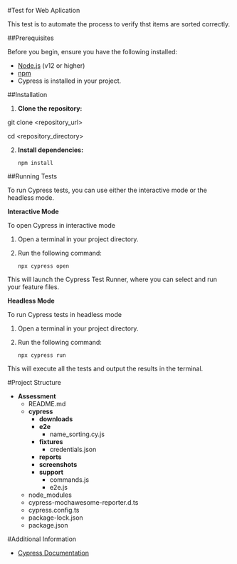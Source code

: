 #Test for Web Aplication 


This test is to automate the process to verify thst items are sorted correctly.


##Prerequisites


Before you begin, ensure you have the following installed:


- [Node.js](https://nodejs.org/) (v12 or higher)
- [npm](https://www.npmjs.com/)
- Cypress is installed in your project.


##Installation


1. **Clone the repository:**

  git clone <repository_url>
  
  cd <repository_directory>

2. **Install dependencies:**

   `npm install`

##Running Tests  


To run Cypress tests, you can use either the interactive mode or the headless mode.

 **Interactive Mode**

To open Cypress in interactive mode
1. Open a terminal in your project directory.
2. Run the following command:

   `npx cypress open`

This will launch the Cypress Test Runner, where you can select and run your feature files.


 **Headless Mode**

To run Cypress tests in headless mode
1. Open a terminal in your project directory.
2. Run the following command:
    
    `npx cypress run`

This will execute all the tests and output the results in the terminal.

#Project Structure

- __Assessment__
   - README.md
   - __cypress__
     - __downloads__
     - __e2e__
       - name_sorting.cy.js
     - __fixtures__
       - credentials.json
     - __reports__ 
     - __screenshots__
     - __support__
       - commands.js
       - e2e.js
   - node_modules 
   - cypress-mochawesome-reporter.d.ts  
   - cypress.config.ts
   - package-lock.json
   - package.json
  


#Additional Information
- [Cypress Documentation](https://docs.cypress.io/)






